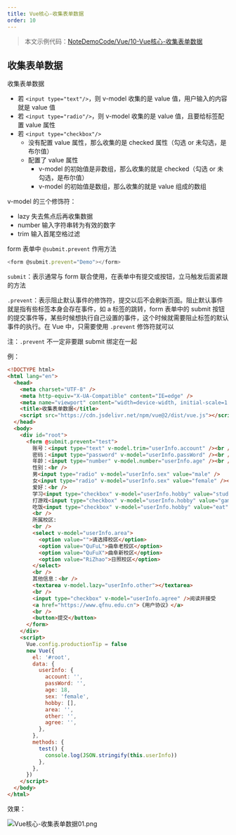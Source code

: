 ```yaml
---
title: Vue核心-收集表单数据
order: 10
---
```


> 本文示例代码：[NoteDemoCode/Vue/10-Vue核心-收集表单数据](https://github.com/zhf521/NoteDemoCode/tree/main/Vue/10-Vue核心-收集表单数据)

## 收集表单数据

收集表单数据
+ 若 `<input type="text"/>`，则 v-model 收集的是 value 值，用户输入的内容就是 value 值
+ 若 `<input type="radio"/>`，则 v-model 收集的是 value 值，且要给标签配置 value 属性   
+ 若 `<input type="checkbox"/>` 
	+ 没有配置 value 属性，那么收集的是 checked 属性（勾选 or 未勾选，是布尔值）
	+ 配置了 value 属性
		+ v-model 的初始值是非数组，那么收集的就是 checked（勾选 or 未勾选，是布尔值） 
		+ v-model 的初始值是数组，那么收集的就是 value 组成的数组

v-model 的三个修饰符：   
+ lazy 失去焦点后再收集数据  
+ number 输入字符串转为有效的数字  
+ trim 输入首尾空格过滤

form 表单中 `@submit.prevent` 作用方法

```javascript
<form @submit.prevent="Demo"></form>
```

`submit`：表示通常与 form 联合使用，在表单中有提交或按钮，立马触发后面紧跟的方法

`.prevent`：表示阻止默认事件的修饰符，提交以后不会刷新页面。阻止默认事件就是指有些标签本身会存在事件，如 a 标签的跳转，form 表单中的 submit 按钮的提交事件等，某些时候想执行自己设置的事件，这个时候就需要阻止标签的默认事件的执行。在 Vue 中，只需要使用 `.prevent` 修饰符就可以

注：`.prevent` 不一定非要跟 submit 绑定在一起

例：

```html
<!DOCTYPE html>
<html lang="en">
  <head>
    <meta charset="UTF-8" />
    <meta http-equiv="X-UA-Compatible" content="IE=edge" />
    <meta name="viewport" content="width=device-width, initial-scale=1.0" />
    <title>收集表单数据</title>
    <script src="https://cdn.jsdelivr.net/npm/vue@2/dist/vue.js"></script>
  </head>
  <body>
    <div id="root">
      <form @submit.prevent="test">
        账号：<input type="text" v-model.trim="userInfo.account" /><br />
        密码：<input type="password" v-model="userInfo.passWord" /><br />
        年龄：<input type="number" v-model.number="userInfo.age" /><br />
        性别：<br />
        男<input type="radio" v-model="userInfo.sex" value="male" /> 
        女<input type="radio" v-model="userInfo.sex" value="female" /><br />
        爱好：<br />
        学习<input type="checkbox" v-model="userInfo.hobby" value="study" />
        打游戏<input type="checkbox" v-model="userInfo.hobby" value="game" />
        吃饭<input type="checkbox" v-model="userInfo.hobby" value="eat" />
        <br />
        所属校区:
        <br />
        <select v-model="userInfo.area">
          <option value="">请选择校区</option>
          <option value="QuFuL">曲阜老校区</option>
          <option value="QuFuX">曲阜新校区</option>
          <option value="RiZhao">日照校区</option>
        </select>
        <br />
        其他信息：<br />
        <textarea v-model.lazy="userInfo.other"></textarea> 
        <br />
        <input type="checkbox" v-model="userInfo.agree" />阅读并接受
        <a href="https://www.qfnu.edu.cn">《用户协议》</a>
        <br />
        <button>提交</button>
      </form>
    </div>
    <script>
      Vue.config.productionTip = false
      new Vue({
        el: '#root',
        data: {
          userInfo: {
            account: '',
            passWord: '',
            age: 18,
            sex: 'female',
            hobby: [],
            area: '',
            other: '',
            agree: '',
          },
        },
        methods: {
          test() {
            console.log(JSON.stringify(this.userInfo))
          },
        },
      })
    </script>
  </body>
</html>
```

效果：

![Vue核心-收集表单数据01.png](https://obsidian-picture.oss-cn-qingdao.aliyuncs.com/my-img/Vue核心-收集表单数据01.png)
